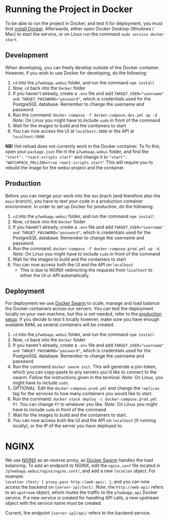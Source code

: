 # Running the Project in Docker
To be able to run the project in Docker, and test it for deployment, you must first [install Docker](https://docs.docker.com/get-docker/).
Afterwards, either open Docker Desktop (Windows / Mac) to start the service, or on Linux run the command `sudo service docker start`.

## Development
When developing, you can freely develop outside of the Docker container. However, if you wish to use Docker for developing, do the following:
1. `cd` into the `p7webapp.webui` folder, and run the command `npm install`
1. Now, `cd` back into the `Docker` folder
1. If you haven't already, create a `.env` file and add `TARGET_USER="username" and TARGET_PASSWORD="password"`, which is credentials used for the PostgreSQL database. Remember to change the username and password.
1. Run the command: `docker-compose -f docker-compose.dev.yml up -d` *Note:* On Linux you might have to include `sudo` in front of the command
1. Wait for the images to build and the containers to start
1. You can now access the UI at `localhost:3000` or the API at `localhost:5000`

**NB!**
Hot reload does not currently work in the Docker container. To fix this, open your `package.json` file in the `p7webaap.webui` folder, and find the `"start": "react-scripts start"` and change it to `"start": "WATCHPACK_POLLING=true react-scripts start"` 
This will require you to rebuild the image for the webui project and the container.

## Production
Before you can merge your work into the `dev` brach (and therefore also the `main` branch), you have to test your code in a production container envrionment.
In order to set up Docker for production, do the following:
1. `cd` into the `p7webapp.webui` folder, and run the command `npm install`
1. Now, `cd` back into the `Docker` folder
1. If you haven't already, create a `.env` file and add `TARGET_USER="username" and TARGET_PASSWORD="password"`, which is credentials used for the PostgreSQL database. Remember to change the username and password.
1. Run the command: `docker-compose -f docker-compose.prod.yml up -d` *Note:* On Linux you might have to include `sudo` in front of the command
1. Wait for the images to build and the containers to start
1. You can now access both the UI and the API on `localhost`
   - This is due to NGINX redirecting the requests from `localhost` to either the UI or API automatically.


## Deployment
For deployment we use [Docker Swarm](https://docs.docker.com/engine/swarm/) to scale, manage and load balance the Docker containers across our servers.
You can test the deployment locally on your own machine, but this is not needed, refer to the [production setup](#Deployment).
If you decide to test it locally however, make sure you have enough available RAM, as several containers will be created.
1. `cd` into the `p7webapp.webui` folder, and run the command `npm install`
1. Now, `cd` back into the `Docker` folder
1. If you haven't already, create a `.env` file and add `TARGET_USER="username" and TARGET_PASSWORD="password"`, which is credentials used for the PostgreSQL database. Remember to change the username and password.
1. Run the command `docker swarm init`. This will generate a join-token, which you can copy-paste to any servers you'd like to connect to the swarm. Follow the instructions given in the terminal. *Note:* On Linux, you might have to include `sudo`.
1. *OPTIONAL:* Edit the `docker-compose.prod.yml` and change the `replicas` tag for the services to how many containers you would like to start.
1. Run the command: `docker stack deploy -c docker-compose.prod.yml P7`. You can change `P7` to whatever you like. *Note:* On Linux you might have to include `sudo` in front of the command
1. Wait for the images to build and the containers to start.
1. You can now access both the UI and the API on `localhost` (if running locally), or the IP of the server you have deployed to.


# NGINX
We use [NGINX](https://www.nginx.com/) as an reverse proxy, as [Docker Swarm](https://docs.docker.com/engine/swarm/) handles the load balancing.
To add an endpoint to NGINX, edit the `nginx.conf` file located in `/p7webapp.webui/nginx/nginx.conf/`, and add a new `location` object. For example:<br>
`location /test/ { proxy_pass http://web-api/; }`, and you can now access the backend on `{server-ip}/test/`. *Note*, the `http://web-api/` refers to an `upstream` object, which routes the traffic to the `p7webapp_api` Docker service.
If a new service is created for handling API calls, a new upstream object with the service name must be created.

Current, the endpoint `{server-ip}/api/` refers to the backend service. 